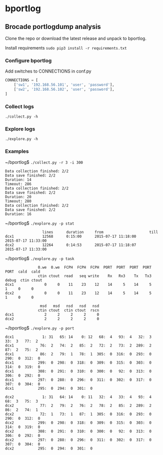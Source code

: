 # bportlog
Brocade portlogdump analysis
------

Clone the repo or download the latest release and unpack to bportlog.

Install requirements `sudo pip3 install -r requirements.txt`

    
### Configure bportlog

Add switches to CONNECTIONS in conf.py

```python
CONNECTIONS = [
    ['sw1', '192.168.56.101', 'user', 'password'],   
    ['sw2', '192.168.56.102', 'user', 'password'],
]
```

### Collect logs

`./collect.py -h`

### Explore logs

`./explore.py -h`

### Examples

~/bportlog$ `./collect.py -r 3 -i 300`
```
Data collection finished: 2/2                          
Data save finished: 2/2                          
Duration: 14
Timeout: 286       
Data collection finished: 2/2                          
Data save finished: 2/2                          
Duration: 20
Timeout: 280       
Data collection finished: 2/2                          
Data save finished: 2/2                          
Duration: 16
```


~/bportlog$ `./explore.py -p stat`
```
                 lines      duration     from                     till
dcx1             12568      0:15:00      2015-07-17 11:18:00      2015-07-17 11:33:00
dcx2             12264      0:14:53      2015-07-17 11:18:07      2015-07-17 11:33:00    
```

~/bportlog$ `./explore.py -p task`
```
               0.we  0.we  FCPH  FCPH  FCPH  PORT  PORT  PORT  PORT  PORT  cald  cald
               ctin ctout  read   seq write    Rx   Rx3    Tx   Tx3 debug  ctin ctout
dcx1              0     0    11    23    12    14     5    14     5     1     0     0
dcx2              0     0    11    23    12    14     5    14     5     1     0     0

                msd   msd   nsd   nsd   nsd
               ctin ctout  ctin ctout  rscn
dcx1              2     2     2     2     0
dcx2              2     2     2     2     0
```
~/bportlog$ `./explore.py -p port`
```
dcx1             1: 31   65: 14    0: 12   68:  4   93:  4   32:  3   33:  3   77:  2
dcx1            76:  2   74:  2   85:  2   72:  2   73:  2  289:  2   87:  2   75:  2
dcx1            86:  2   79:  1   78:  1  305:  0  316:  0  293:  0  290:  0  312:  0
dcx1           299:  0  298:  0  318:  0  309:  0  315:  0  303:  0  314:  0  319:  0
dcx1           308:  0  291:  0  310:  0  300:  0   92:  0  313:  0  306:  0  292:  0
dcx1           297:  0  288:  0  296:  0  311:  0  302:  0  317:  0  307:  0  304:  0
dcx1           295:  0  294:  0  301:  0

dcx2             1: 31   64: 14    0: 11   32:  4   33:  4   93:  4   68:  3   75:  3
dcx2            77:  2   79:  2   76:  2   78:  2   85:  2  289:  2   86:  2   74:  1
dcx2            72:  1   73:  1   87:  1  305:  0  316:  0  293:  0  290:  0  312:  0
dcx2           299:  0  298:  0  318:  0  309:  0  315:  0  303:  0  314:  0  319:  0
dcx2           308:  0  291:  0  310:  0  300:  0   92:  0  313:  0  306:  0  292:  0
dcx2           297:  0  288:  0  296:  0  311:  0  302:  0  317:  0  307:  0  304:  0
dcx2           295:  0  294:  0  301:  0
```
    


